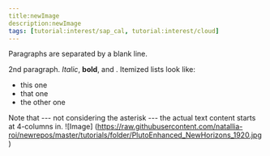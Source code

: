```yaml
---
title:newImage
description:newImage
tags: [tutorial:interest/sap_cal, tutorial:interest/cloud]
---
```


Paragraphs are separated by a blank line.

2nd paragraph. *Italic*, **bold**, and . Itemized lists
look like:

  * this one
  * that one
  * the other one

Note that --- not considering the asterisk --- the actual text
content starts at 4-columns in.
![Image] (https://raw.githubusercontent.com/natallia-roi/newrepos/master/tutorials/folder/PlutoEnhanced_NewHorizons_1920.jpg)
